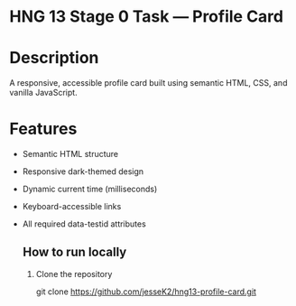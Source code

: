 # HNG 13 Stage 0 Task — Profile Card

# Description

A responsive, accessible profile card built using semantic HTML, CSS, and vanilla JavaScript.

# Features
- Semantic HTML structure
- Responsive dark-themed design
- Dynamic current time (milliseconds)
- Keyboard-accessible links
- All required data-testid attributes

  ## How to run locally
  1. Clone the repository

     git clone https://github.com/jesseK2/hng13-profile-card.git
